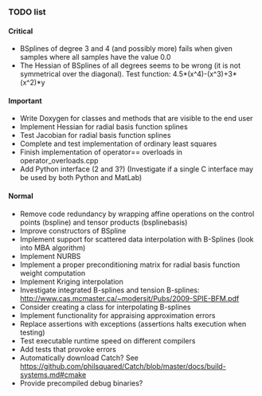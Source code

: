 ### TODO list

#### Critical
- BSplines of degree 3 and 4 (and possibly more) fails when given samples where all samples have the value 0.0
- The Hessian of BSplines of all degrees seems to be wrong (it is not symmetrical over the diagonal). Test function: 4.5*(x^4)-(x^3)+3*(x^2)*y

#### Important
- Write Doxygen for classes and methods that are visible to the end user
- Implement Hessian for radial basis function splines
- Test Jacobian for radial basis function splines
- Complete and test implementation of ordinary least squares
- Finish implementation of operator== overloads in operator_overloads.cpp
- Add Python interface (2 and 3?)  (Investigate if a single C interface may be used by both Python and MatLab)

#### Normal
- Remove code redundancy by wrapping affine operations on the control points (bspline) and tensor products (bsplinebasis)
- Improve constructors of BSpline
- Implement support for scattered data interpolation with B-Splines (look into MBA algorithm)
- Implement NURBS
- Implement a proper preconditioning matrix for radial basis function weight computation
- Implement Kriging interpolation
- Investigate integrated B-splines and tension B-splines: http://www.cas.mcmaster.ca/~modersit/Pubs/2009-SPIE-BFM.pdf
- Consider creating a class for interpolating B-splines
- Implement functionality for appraising approximation errors
- Replace assertions with exceptions (assertions halts execution when testing)
- Test executable runtime speed on different compilers
- Add tests that provoke errors
- Automatically download Catch? See https://github.com/philsquared/Catch/blob/master/docs/build-systems.md#cmake
- Provide precompiled debug binaries?
